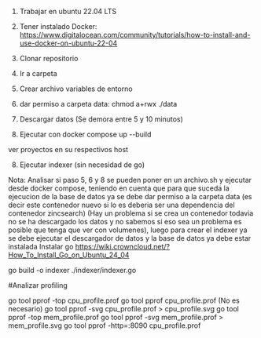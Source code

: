 1) Trabajar en ubuntu 22.04 LTS

2) Tener instalado Docker: https://www.digitalocean.com/community/tutorials/how-to-install-and-use-docker-on-ubuntu-22-04

3) Clonar repositorio

4) Ir a carpeta

4) Crear archivo variables de entorno

5) dar permiso a carpeta data: chmod a+rwx ./data

6) Descargar datos (Se demora entre 5 y 10 minutos)

7) Ejecutar con docker compose up --build

 ver proyectos en su respectivos host

8) Ejecutar indexer (sin necesidad de go)

Nota: Analisar si paso 5, 6 y 8 se pueden poner en un archivo.sh y ejecutar desde docker compose, teniendo en cuenta que para que suceda la ejecucion de la base de datos ya se debe dar permiso a la carpeta data (es decir este contenedor nuevo si lo es deberia ser una dependencia del contenedor zincsearch) (Hay un problema si se crea un contenedor todavia no se ha descargado los datos y no sabemos si eso sea un problema es posible que tenga que ver con volumenes), luego para crear el indexer ya se debe ejecutar el descargador de datos y la base de datos ya debe estar instalada
Instalar go
https://wiki.crowncloud.net/?How_To_Install_Go_on_Ubuntu_24_04

go build -o indexer ./indexer/indexer.go

#Analizar profiling


go tool pprof -top cpu_profile.prof
go tool pprof cpu_profile.prof (No es necesario)
go tool pprof -svg cpu_profile.prof > cpu_profile.svg
go tool pprof -top mem_profile.prof
go tool pprof -svg mem_profile.prof > mem_profile.svg
go tool pprof -http=:8090 cpu_profile.prof

